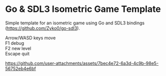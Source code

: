 # Go & SDL3 Isometric Game Template
Simple template for an isometric game using Go and SDL3 bindings (https://github.com/Zyko0/go-sdl3).

Arrow/WASD keys move<br/>
F1 debug<br/>
F2 new level<br/>
Escape quit<br/>

https://github.com/user-attachments/assets/7bec4e72-6a3d-4c9b-98e5-56752eb4e6bf
